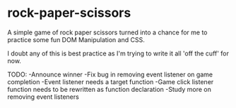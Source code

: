 # rock-paper-scissors
A simple game of rock paper scissors turned into a chance for me to practice some fun DOM Manipulation and CSS. 

I doubt any of this is best practice as I'm trying to write it all 'off the cuff' for now. 


TODO: 
    -Announce winner
    -Fix bug in removing event listener on game completion
    -Event listener needs a target function
    -Game click listener function needs to be rewritten as function
        declaration
    -Study more on removing event listeners
    